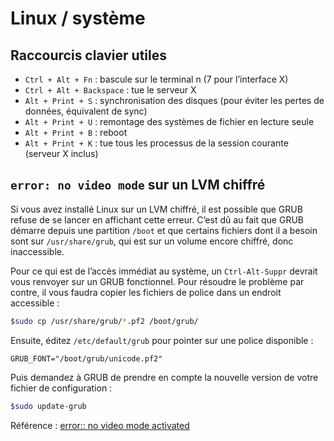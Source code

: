  # Linux / système

## Raccourcis clavier utiles

* `Ctrl + Alt + Fn` : bascule sur le terminal n (7 pour l’interface X)
* `Ctrl + Alt + Backspace` : tue le serveur X
* `Alt + Print + S` : synchronisation des disques (pour éviter les pertes de données, équivalent de sync)
* `Alt + Print + U` : remontage des systèmes de fichier en lecture seule
* `Alt + Print + B` : reboot
* `Alt + Print + K` : tue tous les processus de la session courante (serveur X inclus)
	
## `error: no video mode` sur un LVM chiffré

Si vous avez installé Linux sur un LVM chiffré, il est possible que GRUB refuse de se lancer en affichant cette erreur. C’est dû au fait que GRUB démarre depuis une partition `/boot` et que certains fichiers dont il a besoin sont sur `/usr/share/grub`, qui est sur un volume encore chiffré, donc inaccessible.

Pour ce qui est de l’accès immédiat au système, un `Ctrl-Alt-Suppr` devrait vous renvoyer sur un GRUB fonctionnel. Pour résoudre le problème par contre, il vous faudra copier les fichiers de police dans un endroit accessible :

```bash
$sudo cp /usr/share/grub/*.pf2 /boot/grub/
```

Ensuite, éditez `/etc/default/grub` pour pointer sur une police disponible :

```
GRUB_FONT="/boot/grub/unicode.pf2"
```

Puis demandez à GRUB de prendre en compte la nouvelle version de votre fichier de configuration :

```bash
$sudo update-grub
```

Référence : [error:: no video mode activated](https://bugs.launchpad.net/ubuntu/+source/grub2/+bug/699802)
